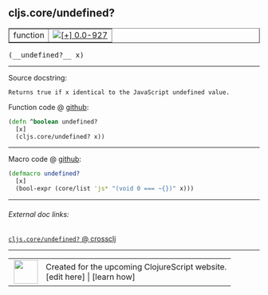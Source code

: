 ## cljs.core/undefined?



 <table border="1">
<tr>
<td>function</td>
<td><a href="https://github.com/cljsinfo/cljs-api-docs/tree/0.0-927"><img valign="middle" alt="[+] 0.0-927" title="Added in 0.0-927" src="https://img.shields.io/badge/+-0.0--927-lightgrey.svg"></a> </td>
</tr>
</table>


 <samp>
(__undefined?__ x)<br>
</samp>

---





Source docstring:

```
Returns true if x identical to the JavaScript undefined value.
```


Function code @ [github](https://github.com/clojure/clojurescript/blob/r3178/src/cljs/cljs/core.cljs#L1840-L1843):

```clj
(defn ^boolean undefined?
  [x]
  (cljs.core/undefined? x))
```

<!--
Repo - tag - source tree - lines:

 <pre>
clojurescript @ r3178
└── src
    └── cljs
        └── cljs
            └── <ins>[core.cljs:1840-1843](https://github.com/clojure/clojurescript/blob/r3178/src/cljs/cljs/core.cljs#L1840-L1843)</ins>
</pre>

-->

---

Macro code @ [github](https://github.com/clojure/clojurescript/blob/r3178/src/clj/cljs/core.clj#L381-L384):

```clj
(defmacro undefined?
  [x]
  (bool-expr (core/list 'js* "(void 0 === ~{})" x)))
```

<!--
Repo - tag - source tree - lines:

 <pre>
clojurescript @ r3178
└── src
    └── clj
        └── cljs
            └── <ins>[core.clj:381-384](https://github.com/clojure/clojurescript/blob/r3178/src/clj/cljs/core.clj#L381-L384)</ins>
</pre>
-->

---


###### External doc links:

[`cljs.core/undefined?` @ crossclj](http://crossclj.info/fun/cljs.core.cljs/undefined%3F.html)<br>

---

 <table>
<tr><td>
<img valign="middle" align="right" width="48px" src="http://i.imgur.com/Hi20huC.png">
</td><td>
Created for the upcoming ClojureScript website.<br>
[edit here] | [learn how]
</td></tr></table>

[edit here]:https://github.com/cljsinfo/cljs-api-docs/blob/master/cljsdoc/cljs.core_undefinedQMARK.cljsdoc
[learn how]:https://github.com/cljsinfo/cljs-api-docs/wiki/cljsdoc-files

<!--

This information was too distracting to show to readers, but I'll leave it
commented here since it is helpful to:

- pretty-print the data used to generate this document
- and show how to retrieve that data



The API data for this symbol:

```clj
{:return-type boolean,
 :ns "cljs.core",
 :name "undefined?",
 :signature ["[x]"],
 :history [["+" "0.0-927"]],
 :type "function",
 :full-name-encode "cljs.core_undefinedQMARK",
 :source {:code "(defn ^boolean undefined?\n  [x]\n  (cljs.core/undefined? x))",
          :title "Function code",
          :repo "clojurescript",
          :tag "r3178",
          :filename "src/cljs/cljs/core.cljs",
          :lines [1840 1843]},
 :extra-sources [{:code "(defmacro undefined?\n  [x]\n  (bool-expr (core/list 'js* \"(void 0 === ~{})\" x)))",
                  :title "Macro code",
                  :repo "clojurescript",
                  :tag "r3178",
                  :filename "src/clj/cljs/core.clj",
                  :lines [381 384]}],
 :full-name "cljs.core/undefined?",
 :docstring "Returns true if x identical to the JavaScript undefined value."}

```

Retrieve the API data for this symbol:

```clj
;; from Clojure REPL
(require '[clojure.edn :as edn])
(-> (slurp "https://raw.githubusercontent.com/cljsinfo/cljs-api-docs/catalog/cljs-api.edn")
    (edn/read-string)
    (get-in [:symbols "cljs.core/undefined?"]))
```

-->
